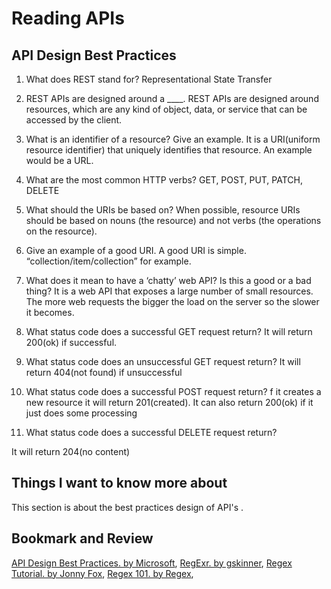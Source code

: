 # Reading APIs

## API Design Best Practices

1. What does REST stand for?
Representational State Transfer

2. REST APIs are designed around a ____.
REST APIs are designed around resources, which are any kind of object, data, or service that can be accessed by the client.

3. What is an identifier of a resource? Give an example.
It is a URI(uniform resource identifier) that uniquely identifies that resource.
An example would be a URL. 

4. What are the most common HTTP verbs?
GET, POST, PUT, PATCH, DELETE

5. What should the URIs be based on?
When possible, resource URIs should be based on nouns (the resource) and not verbs (the operations on the resource).

6. Give an example of a good URI.
A good URI is simple. “collection/item/collection” for example.

7. What does it mean to have a ‘chatty’ web API? Is this a good or a bad thing?
It is a web API that exposes a large number of small resources. The more web requests the bigger the load on the server so the slower it becomes.

8. What status code does a successful GET request return?
It will return 200(ok) if successful.

9. What status code does an unsuccessful GET request return?
It will return 404(not found) if unsuccessful

10. What status code does a successful POST request return?
f it creates a new resource it will return 201(created). It can also return 200(ok) if it just does some processing

11. What status code does a successful DELETE request return?

It will return 204(no content)

## Things I want to know more about
This section is about the best practices design of API's .

## Bookmark and Review

[API Design Best Practices. by Microsoft](https://docs.microsoft.com/en-us/azure/architecture/best-practices/api-design),
[RegExr. by gskinner](https://regexr.com/),
[Regex Tutorial. by Jonny Fox](https://medium.com/factory-mind/regex-tutorial-a-simple-cheatsheet-by-examples-649dc1c3f285),
[Regex 101. by Regex](https://regex101.com/),
